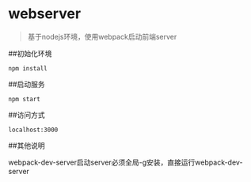 # webserver

>基于nodejs环境，使用webpack启动前端server

##初始化环境

`npm install`

##启动服务

`npm start`

##访问方式

`localhost:3000`

##其他说明

webpack-dev-server启动server必须全局-g安装，直接运行webpack-dev-server
